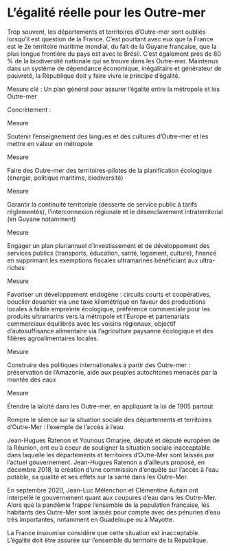 # L’égalité réelle pour les Outre-mer

<div class="admonition note">

Trop souvent, les départements et territoires d’Outre-mer sont oubliés
lorsqu’il est question de la France. C’est pourtant avec eux que la
France est le 2e territoire maritime mondial, du fait de la Guyane
française, que la plus longue frontière du pays est avec le Brésil.
C’est également près de 80 % de la biodiversité nationale qui se trouve
dans les Outre-mer. Maintenus dans un système de dépendance économique,
inégalitaire et générateur de pauvreté, la République doit y faire vivre
le principe d’égalité.

</div>

Mesure clé : Un plan général pour assurer l’égalité entre la métropole
et les Outre-mer

Concrètement :


Mesure

Soutenir l’enseignement des langues et des cultures d’Outre-mer et les
mettre en valeur en métropole

</div>

<div class="admonition">

Mesure

Faire des Outre-mer des territoires-pilotes de la planification
écologique (énergie, politique maritime, biodiversité)

</div>

<div class="admonition">

Mesure

Garantir la continuité territoriale (desserte de service public à tarifs
réglementés), l’interconnexion régionale et le désenclavement
intraterritorial (en Guyane notamment)

</div>

<div class="admonition">

Mesure

Engager un plan pluriannuel d’investissement et de développement des
services publics (transports, éducation, santé, logement, culture),
financé en supprimant les exemptions fiscales ultramarines bénéficiant
aux ultra-riches

</div>

<div class="admonition">

Mesure

Favoriser un développement endogène : circuits courts et coopératives,
bouclier douanier via une taxe kilométrique en faveur des productions
locales à faible empreinte écologique, préférence commerciale pour les
produits ultramarins vers la métropole et l’Europe et partenariats
commerciaux équilibrés avec les voisins régionaux, objectif
d’autosuffisance alimentaire via l’agriculture paysanne écologique et
des filières agroalimentaires locales.

</div>

<div class="admonition">

Mesure

Construire des politiques internationales à partir des Outre-mer :
préservation de l’Amazonie, aide aux peuples autochtones menacés par la
montée des eaux

</div>

<div class="admonition">

Mesure

Étendre la laïcité dans les Outre-mer, en appliquant la loi de 1905
partout

</div>

<div class="admonition note">

Rompre le silence sur la situation sociale des départements et
territoires d’Outre-Mer : l’exemple de l’accès à l’eau

Jean-Hugues Ratenon et Younous Omarjee, député et député européen de la
Réunion, ont eu à coeur de souligner la situation sociale inacceptable
dans laquelle les départements et territoires d’Outre-Mer sont laissés
par l’actuel gouvernement. Jean-Hugues Ratenon a d’ailleurs proposé, en
décembre 2018, la création d’une commission d’enquête sur l’accès à
l’eau potable, sa qualité et ses effets sur la santé dans les Outre-Mer.

En septembre 2020, Jean-Luc Mélenchon et Clémentine Autain ont
interpellé le gouvernement quant aux coupures d’eau dans les Outre-Mer.
Alors que la pandémie frappe l’ensemble de la population française, les
habitants des Outre-Mer sont laissés pour compte avec des pénuries d’eau
très importantes, notamment en Guadeloupe ou à Mayotte.

La France insoumise considère que cette situation est inacceptable.
L’égalité doit être assurée sur l’ensemble du territoire de la
République.

</div>
